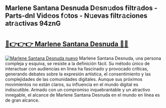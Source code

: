 ## Marlene Santana Desnuda D𝚎sn𝚞dos filtr𝚊dos - Parts-dnI Vid𝚎os f𝚘tos - N𝚞evas filtr𝚊ciones atr𝚊ctivas 94znG

# <h2><a href="http://mbb5sx.tromn.icu/?c=Marlene+Santana+Desnuda">🔗👉👉👉 Marlene Santana Desnuda 🔗🔗</a></h2>

[![Marlene Santana Desnuda nuevo](https://i.imgur.com/pEAQMta.gif)](http://mbb5sx.tromn.icu/?c=Marlene+Santana+Desnuda)
Marlene Santana Desnuda, una persona compleja y esquiva, se resiste a la definición fácil. Su método único de interactuar con audiencias en línea ha fascinado y provocado críticas, generando debates sobre la expresión artística, el consentimiento y las complejidades de las comunidades digitales. Aunque sus próximos movimientos no están claros, su influencia en el mundo digital es indiscutible. Armado con un compromiso inquebrantable y un atractivo innegable, el alcance de Marlene Santana Desnuda en el mundo en línea es de gran alcance.

